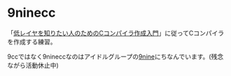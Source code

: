 # 9ninecc

「[低レイヤを知りたい人のためのCコンパイラ作成入門](https://www.sigbus.info/compilerbook)」に従ってCコンパイラを作成する練習。

9ccではなく9nineccなのはアイドルグループの[9nine](http://9nine-fan.lespros.co.jp)にちなんでいます。(残念ながら活動休止中)
